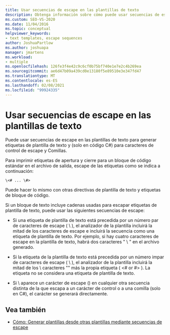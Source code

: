 ```yaml
---
title: Usar secuencias de escape en las plantillas de texto
description: Obtenga información sobre cómo puede usar secuencias de escape en las plantillas de texto para generar etiquetas de plantilla de texto y caracteres de control de escape y Comillas solo en el código de C#.
ms.custom: SEO-VS-2020
ms.date: 11/04/2016
ms.topic: conceptual
helpviewer_keywords:
- text templates, escape sequences
author: JoshuaPartlow
ms.author: joshuapa
manager: jmartens
ms.workload:
- multiple
ms.openlocfilehash: 126fe3f4e42c9c6cf0b75bf740e1e7e2c4b269ea
ms.sourcegitcommit: ae6d47b09a439cd0e13180f5e89510e3e347fd47
ms.translationtype: MT
ms.contentlocale: es-ES
ms.lasthandoff: 02/08/2021
ms.locfileid: "99924335"
---
```

# <a name="use-escape-sequences-in-text-templates"></a>Usar secuencias de escape en las plantillas de texto

Puede usar secuencias de escape en las plantillas de texto para generar etiquetas de plantilla de texto y (solo en código C#) para caracteres de control de escape y Comillas.

Para imprimir etiquetas de apertura y cierre para un bloque de código estándar en el archivo de salida, escape de las etiquetas como se indica a continuación:

```
\<# ... \#>
```

Puede hacer lo mismo con otras directivas de plantilla de texto y etiquetas de bloque de código.

Si un bloque de texto incluye cadenas usadas para escapar etiquetas de plantilla de texto, puede usar las siguientes secuencias de escape:

- Si una etiqueta de plantilla de texto está precedida por un número par de caracteres de escape ( \\ ), el analizador de la plantilla incluirá la mitad de los caracteres de escape e incluirá la secuencia como una etiqueta de plantilla de texto. Por ejemplo, si hay cuatro caracteres de escape en la plantilla de texto, habrá dos caracteres " \\ " en el archivo generado.

- Si la etiqueta de la plantilla de texto está precedida por un número impar de caracteres de escape ( \\ ), el analizador de la plantilla incluirá la mitad de los \\ caracteres "" más la propia etiqueta ( \<# or #> ). La etiqueta no se considera una etiqueta de plantilla de texto.

- Si \\ aparece un carácter de escape () en cualquier otra secuencia distinta de la que escapa a un carácter de control o a una comilla (solo en C#), el carácter se generará directamente.

## <a name="see-also"></a>Vea también

- [Cómo: Generar plantillas desde otras plantillas mediante secuencias de escape](../modeling/how-to-generate-templates-from-templates-by-using-escape-sequences.md)
